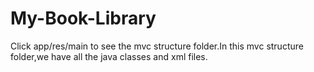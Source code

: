 # My-Book-Library

Click app/res/main to see the mvc structure folder.In this mvc structure folder,we have all the java classes and xml files.
